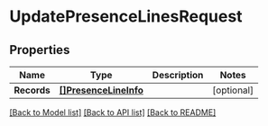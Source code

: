 # UpdatePresenceLinesRequest

## Properties
Name | Type | Description | Notes
------------ | ------------- | ------------- | -------------
**Records** | [**[]PresenceLineInfo**](PresenceLineInfo.md) |  | [optional] 

[[Back to Model list]](../README.md#documentation-for-models) [[Back to API list]](../README.md#documentation-for-api-endpoints) [[Back to README]](../README.md)


